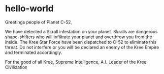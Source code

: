 # hello-world

Greetings people of Planet C-52,

We have detected a Skrall infestation on your planet. Skralls are dangerous shape-shifters who will infiltrate your planet and overthrow you from the inside. The Kree Star Force have been dispatched to C-52 to eliminate this threat. Do not interfere or you will be declared an enemy of the Kree Empire and terminated accordingly.

For the good of all Kree,
Supreme Intelligence, A.I. Leader of the Kree Civilization
